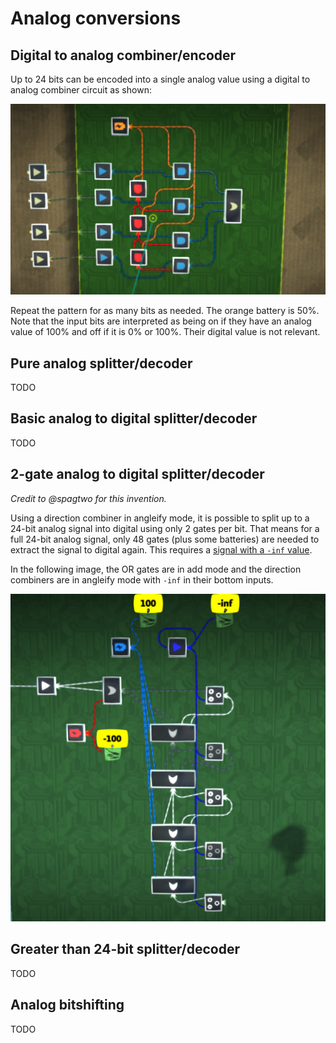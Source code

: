 # Analog conversions

## Digital to analog combiner/encoder

Up to 24 bits can be encoded into a single analog value using a digital to analog combiner circuit as shown:

![image](combiner1.png)

Repeat the pattern for as many bits as needed. The orange battery is 50%. Note that the input bits are interpreted as being on if they have an analog value of 100% and off if it is 0% or 100%. Their digital value is not relevant.

## Pure analog splitter/decoder

 TODO

## Basic analog to digital splitter/decoder

 TODO

## 2-gate analog to digital splitter/decoder

_Credit to @spagtwo for this invention._

Using a direction combiner in angleify mode, it is possible to split up to a 24-bit analog signal into digital using only 2 gates per bit. That means for a full 24-bit analog signal, only 48 gates (plus some batteries) are needed to extract the signal to digital again. This requires a [signal with a `-inf` value](/wiki/game-mechanics/gate-behavior/README.md#inf-nan-and-illegal-values).

In the following image, the OR gates are in add mode and the direction combiners are in angleify mode with `-inf` in their bottom inputs.

![image](2-gate-splitter-1.png)

## Greater than 24-bit splitter/decoder

 TODO

## Analog bitshifting

 TODO
